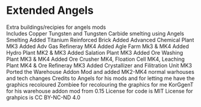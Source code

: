 # Extended Angels
Extra buildings/recipies for angels mods </br>
Includes Copper Tungsten and Tungsten Carbide smelting using Angels Smelting
Added Titanium Reinforced Brick
Added Advanced Chemical Plant MK3
Added Adv Gas Refineray MK4
Added Agle Farm Mk3 & MK4
Added Hydro Plant MK2 & MK3
Added Salation Plant MK3
Added Ore Washing Plant MK3 & MK4
Added Ore Crusher MK4, Floation Cell MK4, Leaching Plant MK4 & Ore Refineray MK3
Added Crystallizer and Filitration Unit MK3
Ported the Warehouse Addon Mod and added MK2-MK4 normal warhouses and tech changes
Credits to Angels for his mods and for letting me have the graphics recoloured
Zombiee for recolouring the graphics for me
KorGgenT for his warehouse addon mod from 0.15
License for code is MIT
License for grahpics is CC BY-NC-ND 4.0
